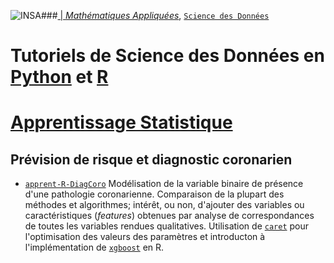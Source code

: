###<a href="http://www.insa-toulouse.fr/" ><img src="http://www.math.univ-toulouse.fr/~besse/Wikistat/Images/Logo_INSAvilletoulouse-RVB.png" style="float:left; max-width: 80px; display: inline" alt="INSA"/> |  [*Mathématiques Appliquées*](http://www.math.insa-toulouse.fr/fr/index.html), [`Science des Données`](http://www.math.insa-toulouse.fr/fr/enseignement.html)

# Tutoriels de Science des Données en [Python](https://www.python.org/) et [R](href="https://cran.r-project.org/)
# [Apprentissage Statistique](\http://wikistat.fr)


## Prévision de risque et diagnostic coronarien
- [`apprent-R-DiagCoro`](https://github.com/wikistat/Exploration/blob/master/Diag-coro/Apprent-R-DiagCoro.ipynb) Modélisation de la variable binaire de présence d'une pathologie coronarienne. Comparaison de la plupart des méthodes et algorithmes; intérêt, ou non, d'ajouter des variables ou caractéristiques (*features*) obtenues par analyse de correspondances de toutes les variables rendues qualitatives. Utilisation de [`caret`](http://topepo.github.io/caret/index.html) pour l'optimisation des valeurs des paramètres et introducton à l'implémentation de [`xgboost`](https://xgboost.readthedocs.io/en/latest/) en R.
